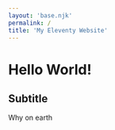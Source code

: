 ```yaml
---
layout: 'base.njk'
permalink: /
title: 'My Eleventy Website'
---
```


# Hello World!
## Subtitle
Why on earth